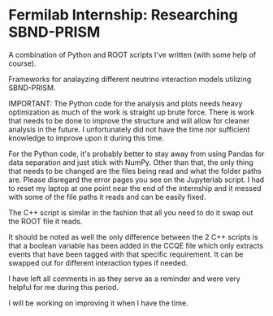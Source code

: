 # Fermilab Internship: Researching SBND-PRISM

A combination of Python and ROOT scripts I've written (with some help of course).

Frameworks for analayzing different neutrino interaction models utilizing SBND-PRISM.

IMPORTANT: The Python code for the analysis and plots needs heavy optimization as much of the work is straight up brute force. There is work that needs to be done to improve the structure and will allow for cleaner analysis in the future. I unfortunately did not have the time nor sufficient knowledge to improve upon it during this time.

For the Python code, it's probably better to stay away from using Pandas for data separation and just stick with NumPy. Other than that, the only thing that needs to be changed are the files being read and what the folder paths are. Please disregard the error pages you see on the Jupyterlab script. I had to reset my laptop at one point near the end of the internship and it messed with some of the file paths it reads and can be easily fixed.

The C++ script is similar in the fashion that all you need to do it swap out the ROOT file it reads.

It should be noted as well the only difference between the 2 C++ scripts is that a boolean variable has been added in the CCQE file which only extracts events that have been tagged with that specific requirement. It can be swapped out for different interaction types if needed.

I have left all comments in as they serve as a reminder and were very helpful for me during this period.

I will be working on improving it when I have the time.

